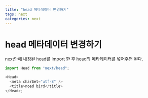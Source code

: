 ```yaml
---
title: "head 메타데이터 변경하기"
tags: next
categories: next
---
```


# head 메타데이터 변경하기

next안에 내장된 head를 import 한 후 head의 메타데이터를 넣어주면 된다.

```js
import Head from "next/head";

<Head>
  <meta charSet="utf-8" />
  <title>noed bird</title>
</Head>;
```
